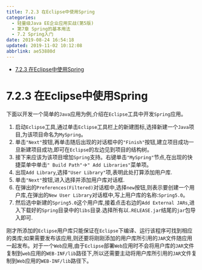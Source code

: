 ```yaml
---
title: 7.2.3 在Eclipse中使用Spring
categories: 
  - 轻量级Java EE企业应用实战(第5版)
  - 第7章 Spring的基本用法
  - 7.2 Spring入门
date: 2019-08-24 16:54:18
updated: 2019-11-02 10:12:08
abbrlink: ae53880d
---
```

<div id='my_toc'>

- [7.2.3 在Eclipse中使用Spring](/JavaReadingNotes/ae53880d/#7-2-3-在Eclipse中使用Spring)

</div>
<!--more-->
<script>if (navigator.platform.toLowerCase() == 'win32'){document.getElementById('my_toc').style.display = 'none';}</script>

<!--end-->
<!--SSTStart-->
# 7.2.3 在Eclipse中使用Spring #
下面以开发一个简单的`Java`应用为例,介绍在`Eclipse`工具中开发`Spring`应用。
1. 启动`Eclipse`工具,通过单击`Eclipse`工具栏上的新建图标,选择新建一个`Java`项目,为该项目命名为`MySpring`。
2. 单击`"Next"`按钮,再单击随后出现的对话框中的`"Finish"`按钮,建立项目成功一旦新建项目成功,即可在`Eclipse`的左边见到项目的结构树。 
3. 接下来应该为该项目增加`Spring`支持。右键单击`"MySpring"`节点,在出现的快捷菜单中单击`" Build Path"`->`" Add Libraries"`菜单项。
4. 出现`Add Library`,选择`"User Library"`项,表明此处打算添加用户库.
5. 单击`"Next"`按钮,进入选择并添加用户库对话框.
6. 在弹出的`Preferences(Filtered)`对话框中,选择`new`按钮,则表示要创建一个用户库,在弹出的`New User Library`对话框中,写上用户库的名称:`Spring5.0`。
7. 然后选中新建的`Spring5.0`这个用户库,接着点击右边的`Add External JARs`,进入下载好的`Spring`目录中的`libs`目录.选择所有以`.RELEASE.jar`结尾的`jar`包导入即可.

刚才所添加的`Eclipse`用户库只能保证在`Eclipse`下编译、运行该程序可找到相应的类库;如果需要发布该应用,则还要将刚刚添加的用户库所引用的`JAR`文件随应用一起发布。对于一个`Web`应用,由于`Eclipse`部署`Web`应用时不会将用户库的`JAR`文件复制到`web`应用的`WEB-INF/lib`路径下,所以还需要主动将用户库所引用的`JAR`文件复制到`Web`应用的`WEB-INF/lib`路径下。
<!--SSTStop-->


